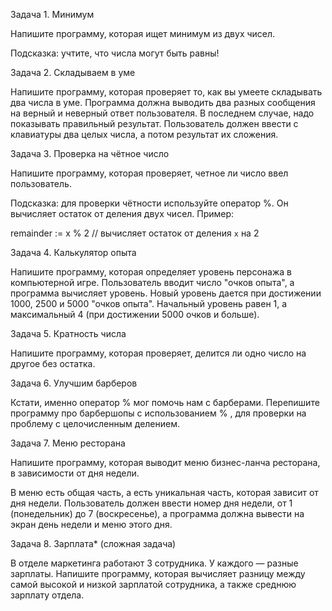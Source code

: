 Задача 1. Минимум

Напишите программу, которая ищет минимум из двух чисел.

Подсказка: учтите, что числа могут быть равны!



Задача 2. Складываем в уме

Напишите программу, которая проверяет то, как вы умеете складывать два числа в уме. Программа должна выводить два разных сообщения на верный и неверный ответ пользователя. В последнем случае, надо показывать правильный результат. Пользователь должен ввести с клавиатуры два целых числа, а потом результат их сложения.



Задача 3. Проверка на чётное число

Напишите программу, которая проверяет, четное ли число ввел пользователь.

Подсказка: для проверки чётности используйте оператор %. Он вычисляет остаток от деления двух чисел. Пример:

remainder := x % 2 // вычисляет остаток от деления `x` на 2



Задача 4. Калькулятор опыта

Напишите программу, которая определяет уровень персонажа в компьютерной игре. Пользователь вводит число "очков опыта", а программа вычисляет уровень. Новый уровень дается при достижении 1000, 2500 и 5000 "очков опыта". Начальный уровень равен 1, а максимальный 4 (при достижении 5000 очков и больше).



Задача 5. Кратность числа

Напишите программу, которая проверяет, делится ли одно число на другое без остатка.



Задача 6. Улучшим барберов

Кстати, именно оператор % мог помочь нам с барберами. Перепишите программу про барбершопы с использованием % , для проверки на проблему с целочисленным делением.



Задача 7. Меню ресторана

Напишите программу, которая выводит меню бизнес-ланча ресторана, в зависимости от дня недели.

В меню есть общая часть, а есть уникальная часть, которая зависит от дня недели. Пользователь должен ввести номер дня недели, от 1 (понедельник) до 7 (воскресенье), а программа должна вывести на экран день недели и меню этого дня.



Задача 8. Зарплата* (сложная задача)

В отделе маркетинга работают 3 сотрудника. У каждого — разные зарплаты. Напишите программу, которая вычисляет разницу между самой высокой и низкой зарплатой сотрудника, а также среднюю зарплату отдела.
